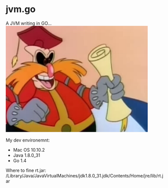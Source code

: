 # jvm.go
A JVM writing in GO...
![jvm.go Logo](https://raw.githubusercontent.com/zxh0/jvm.go/master/jvmgo.png)

My dev environemnt:
  * Mac OS 10.10.2
  * Java 1.8.0_31
  * Go 1.4

Where to fine rt.jar: /Library/Java/JavaVirtualMachines/jdk1.8.0_31.jdk/Contents/Home/jre/lib/rt.jar
